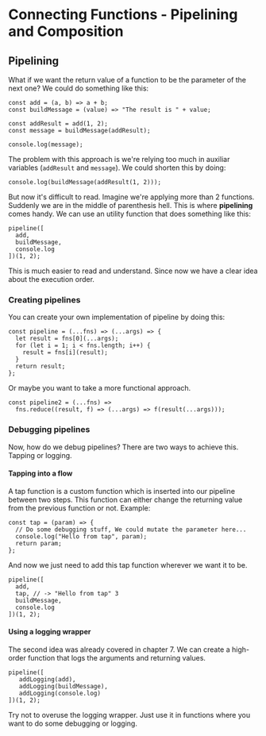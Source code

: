 # Connecting Functions - Pipelining and Composition

## Pipelining

What if we want the return value of a function to be the parameter of the next one? We could do something like this:

```
const add = (a, b) => a + b;
const buildMessage = (value) => "The result is " + value;

const addResult = add(1, 2);
const message = buildMessage(addResult);

console.log(message);
```

The problem with this approach is we're relying too much in auxiliar variables (`addResult` and `message`). We could shorten this by doing:

```
console.log(buildMessage(addResult(1, 2)));
```

But now it's difficult to read. Imagine we're applying more than 2 functions. Suddenly we are in the middle of parenthesis hell. This is where **pipelining** comes handy. We can use an utility function that does something like this:

```
pipeline([
  add,
  buildMessage,
  console.log
])(1, 2);
```

This is much easier to read and understand. Since now we have a clear idea about the execution order.

### Creating pipelines

You can create your own implementation of pipeline by doing this:

```
const pipeline = (...fns) => (...args) => {
  let result = fns[0](...args);
  for (let i = 1; i < fns.length; i++) {
    result = fns[i](result);
  }
  return result;
};
```

Or maybe you want to take a more functional approach.

```
const pipeline2 = (...fns) =>
  fns.reduce((result, f) => (...args) => f(result(...args)));
```

### Debugging pipelines

Now, how do we debug pipelines? There are two ways to achieve this. Tapping or logging.

#### Tapping into a flow

A tap function is a custom function which is inserted into our pipeline between two steps. This function can either change the returning value from the previous function or not. Example:

```
const tap = (param) => {
  // Do some debugging stuff, We could mutate the parameter here...
  console.log("Hello from tap", param);
  return param;
};
```

And now we just need to add this tap function wherever we want it to be.

```
pipeline([
  add,
  tap, // -> "Hello from tap" 3
  buildMessage,
  console.log
])(1, 2);
```

#### Using a logging wrapper

The second idea was already covered in chapter 7. We can create a high-order function that logs the arguments and returning values.

```
pipeline([
   addLogging(add),
   addLogging(buildMessage),
   addLogging(console.log)
])(1, 2);
```

Try not to overuse the logging wrapper. Just use it in functions where you want to do some debugging or logging.

